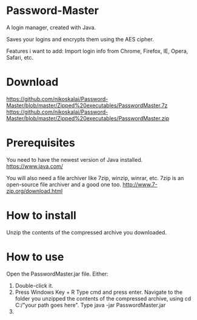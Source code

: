 # Password-Master

A login manager, created with Java.

Saves your logins and encrypts them using the AES cipher.

Features i want to add:
  Import login info from Chrome, Firefox, IE, Opera, Safari, etc.

# Download
https://github.com/nikoskalai/Password-Master/blob/master/Zipped%20executables/PasswordMaster.7z
https://github.com/nikoskalai/Password-Master/blob/master/Zipped%20executables/PasswordMaster.zip

# Prerequisites
You need to have the newest version of Java installed.
https://www.java.com/

You will also need a file archiver like 7zip, winzip, winrar, etc.
7zip is an open-source file archiver and a good one too.
http://www.7-zip.org/download.html

# How to install

Unzip the contents of the compressed archive you downloaded.
 
# How to use
Open the PasswordMaster.jar file. Either:
  1) Double-click it.
  2) Press Windows Key + R 
    Type cmd and press enter.
    Navigate to the folder you unzipped the contents of the compressed archive, using cd C:/"your path goes here".
    Type java -jar PasswordMaster.jar
  3)
